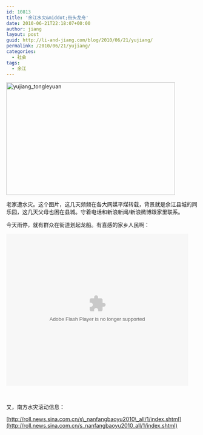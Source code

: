 ```yaml
---
id: 10813
title: '余江水灾&middot;街头龙舟'
date: 2010-06-21T22:18:07+00:00
author: jiang
layout: post
guid: http://li-and-jiang.com/blog/2010/06/21/yujiang/
permalink: /2010/06/21/yujiang/
categories:
  - 社会
tags:
  - 余江
---
```

[<img style="border-right-width: 0px; display: inline; border-top-width: 0px; border-bottom-width: 0px; border-left-width: 0px" title="yujiang_tongleyuan" border="0" alt="yujiang_tongleyuan" src="http://li-and-jiang.com/blog/wp-content/uploads/2010/06/yujiang-tongleyuan-thumb.jpg" width="445" height="296" />](http://li-and-jiang.com/blog/wp-content/uploads/2010/06/yujiang-tongleyuan.jpg) 

老家遭水灾。这个图片，这几天频频在各大网媒平煤转载，背景就是余江县城的同乐园，这几天父母也困在县城。守着电话和新浪新闻/新浪微博跟家里联系。

今天雨停，就有群众在街道划起龙船。有喜感的家乡人民啊：

<embed src="http://player.youku.com/player.php/sid/XMTgzMTczMzA0/v.swf" quality="high" width="480" height="400" align="middle" allowScriptAccess="sameDomain" type="application/x-shockwave-flash">
</embed>

&#160;

又，南方水灾滚动信息：

[http://roll.news.sina.com.cn/s\_nanfangbaoyu2010\_all/1/index.shtml](http://roll.news.sina.com.cn/s_nanfangbaoyu2010_all/1/index.shtml)